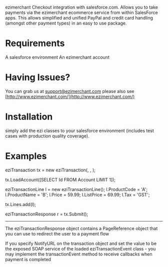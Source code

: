 
ezimerchant Checkout integration with salesforce.com.
Allows you to take payments via the ezimerchant ecommerce service from within SalesForce apps.
This allows simplified and unified PayPal and credit card handling (amongst other payment types) in an easy to use
package.

Requirements
============
A salesforce environment
An ezimerchant account

Having Issues?
==============

You can grab us at support@ezimerchant.com please also see [http://www.ezimerchant.com/](http://www.ezimerchant.com/)


Installation
============
simply add the ezi classes to your salesforce environment (includes test cases with production quality coverage).

Examples
========

eziTransaction tx = new eziTransaction(<ezimerchantid>, <ezimerchantemail>, <ezimerchantpassword>);

tx.LoadAccount([SELECT Id FROM Account LIMIT 1]);

eziTransactionLine l = new eziTransactionLine();
l.ProductCode = 'A';
l.ProductName = 'B';
l.Price = 59.99;
l.ListPrice = 69.99;
l.Tax = 'GST';

tx.Lines.add(l);

eziTransactionResponse r = tx.Submit();

----
The eziTransactionResponse object contains a PageReference object that you can use to redirect the user to a payment 
flow

If you specify NotifyURL on the transaction object and set the value to be the exposed SOAP service of the loaded 
eziTransactionEvent class - you may implement the transactionEvent method to receive callbacks when payment is completed
